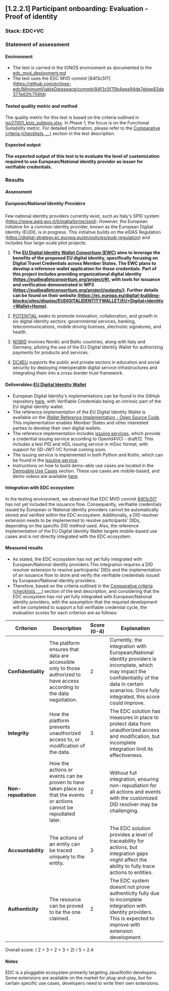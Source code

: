 ## [1.2.2.1] Participant onboarding: Evaluation - Proof of identity
### Stack: EDC+VC

### Statement of assessment
#### Environment
- The test is carried in the IONOS environment as documented in the [edc_mvd_deployment.md](../../../../../deployment/edc_vc/edc_mvd_deployment.md)
- The test uses the EDC MVD commit [84f3c5f7] (https://github.com/eclipse-edc/MinimumViableDataspace/commit/84f3c5f70b4eea94de7ebee83da377e62fc759fd)

#### Tested quality metric and method
The quality metric for this test is based on the criteria outlined in [iso27001_kpis_subkpis.xlsx](../../../../../design_decisions/background_info/iso27001_kpis_subkpis.xlsx). In Phase 1, the focus is on the Functional Suitability metric. For detailed information, please refer to the [Comparative criteria (checklists, ...)](./test.md#comparative-criteria-checklists-) section in the test description.

#### Expected output
**The expected output of this test is to evaluate the level of customization required to use European/National identity provider as issuer for verifiable credentials.**

### Results
#### Assessment
##### European/National Identity Providers
Few national identity providers currently exist, such as Italy's SPID system (https://www.agid.gov.it/it/piattaforme/spid). However, the European initiative for a common identity provider, known as the European Digital Identity (EUDI), is in progress. This initiative builds on the eIDAS Regulation (https://digital-strategy.ec.europa.eu/en/policies/eudi-regulation) and includes four large-scale pilot projects:

1. **The [EU Digital Identity Wallet Consortium (EWC)](https://eudiwalletconsortium.org/) aims to leverage the benefits of the proposed EU digital identity, specifically focusing on Digital Travel Credentials across Member States. The EWC plans to develop a reference wallet application for these credentials. Part of this project includes providing organizational digital identity (https://eudiwalletconsortium.org/project/#), with tools for issuance and verification demonstrated in WP3 (https://eudiwalletconsortium.org/project/outputs/). Further details can be found on their website (https://ec.europa.eu/digital-building-blocks/sites/display/EUDIGITALIDENTITYWALLET/EU+Digital+Identity+Wallet+Home).**

2. [POTENTIAL](https://www.digital-identity-wallet.eu/) seeks to promote innovation, collaboration, and growth in six digital identity sectors: governmental services, banking, telecommunications, mobile driving licenses, electronic signatures, and health.

3. [NOBID](https://www.nobidconsortium.com/) involves Nordic and Baltic countries, along with Italy and Germany, piloting the use of the EU Digital Identity Wallet for authorizing payments for products and services.

4. [DC4EU](https://www.dc4eu.eu/) supports the public and private sectors in education and social security by deploying interoperable digital service infrastructures and integrating them into a cross-border trust framework.

#### Deliverables:[EU Digital Identity Wallet](https://ec.europa.eu/digital-building-blocks/sites/display/EUDIGITALIDENTITYWALLET/EU+Digital+Identity+Wallet+Home)
- European Digital Identity's implementations can be found in the GitHub repository [here](https://github.com/eu-digital-identity-wallet), with Verifiable Credentials being an intrinsic part of the EU digital identity wallet.
- The reference implementation of the EU Digital Identity Wallet is available on the [Wallet Reference Implementation - Open Source Code](https://github.com/eu-digital-identity-wallet#wallet-reference-implementation---open-source-code). This implementation enables Member States and other interested parties to develop their own digital wallets.
- The reference implementation includes [issuing services](https://github.com/eu-digital-identity-wallet/.github/blob/main/profile/reference-implementation.md#issuing-apps-and-services), which provide a credential issuing service according to OpenId4VCI - draft12. This includes a test PID and mDL issuing service in mDoc format, with support for SD-JWT-VC format coming soon.
- The issuing service is implemented in both Python and Kotlin, which can be found in the [issuing-service](https://github.com/eu-digital-identity-wallet/.github/blob/main/profile/reference-implementation.md#issuing-apps-and-services).
- Instructions on how to build demo-able use cases are located in the [Demoable Use Cases](https://github.com/eu-digital-identity-wallet/.github/blob/main/profile/reference-implementation.md#issuing-apps-and-services) section. These use cases are mobile-based, and demo videos are available [here](https://github.com/eu-digital-identity-wallet/eudi-app-ios-wallet-ui?tab=readme-ov-file#demo-videos).
 
#### Integration with EDC ecosystem
In the testing environment, we observed that EDC MVD commit [84f3c5f7](https://github.com/eclipse-edc/MinimumViableDataspace/commit/84f3c5f70b4eea94de7ebee83da377e62fc759fd) has not yet included the issuance flow. 
Consequently, verifiable credentials issued by European or National identity providers cannot be automatically stored and verified within the EDC ecosystem.
Additionally, a DID resolver extension needs to be implemented to resolve participants' DIDs, depending on the specific DID method used. 
Also, the reference implementation of the EU Digital Identity Wallet targets mobile-based use cases and is not directly integrated with the EDC ecosystem.


#### Measured results
- As stated, the EDC ecosystem has not yet fully integrated with European/National identity providers.This integration requires a DID resolver extension to resolve participants' DIDs and the implementation of an issuance flow to store and verify the verifiable credentials issued by European/National identity providers.
- Therefore, based on the criteria outlined in the [Comparative criteria (checklists, ...)](./test.md#comparative-criteria-checklists-) section of the test description, and considering that the EDC ecosystem has not yet fully integrated with European/National identity providers, with the assumption that the required development will be completed to support a full verifiable credential cycle, the evaluation scores for each criterion are as follows:

| **Criterion**          | **Description**                                                                                          | **Score (0-4)** | **Explanation**                                                                                                                                                                                             |
|------------------------|----------------------------------------------------------------------------------------------------------|-----------------|-------------------------------------------------------------------------------------------------------------------------------------------------------------------------------------------------------------|
| **Confidentiality**    | The platform ensures that data are accessible only to those authorized to have access according to the data negotiation. | 2               | Currently, the integration with European/National identity providers is incomplete, which may impact the confidentiality of the data in certain scenarios. Once fully integrated, this score could improve. |
| **Integrity**          | How the platform prevents unauthorized access to, or modification of the data.                            | 3               | 	The EDC solution has measures in place to protect data from unauthorized access and modification, but incomplete integration limit its effectiveness.                                                      |
| **Non-repudiation**    | How the actions or events can be proven to have taken place so that the events or actions cannot be repudiated later. | 2               | Without full integration, ensuring non-repudiation for all actions and events with the customized DID resolver may be challenging.                                                                          |
| **Accountability**     | The actions of an entity can be traced uniquely to the entity.                                            | 3               | 	The EDC solution provides a level of traceability for actions, but integration gaps might affect the ability to fully trace actions to entities.                                                           |
| **Authenticity**       | The resource can be proved to be the one claimed.                                                         | 2               | The EDC system doesnt not prove authenticity fully due to incomplete integration with identity providers. This is expected to improve with extension development.                                           |

Overall score: ( 2 + 3 + 2 + 3 + 2) / 5 = 2.4

#### Notes
EDC is a pluggable ecosystem primarily targeting Java/Kotlin developers. Some extensions are available on the market for plug-and-play, but for certain specific use cases, developers need to write their own extensions.


